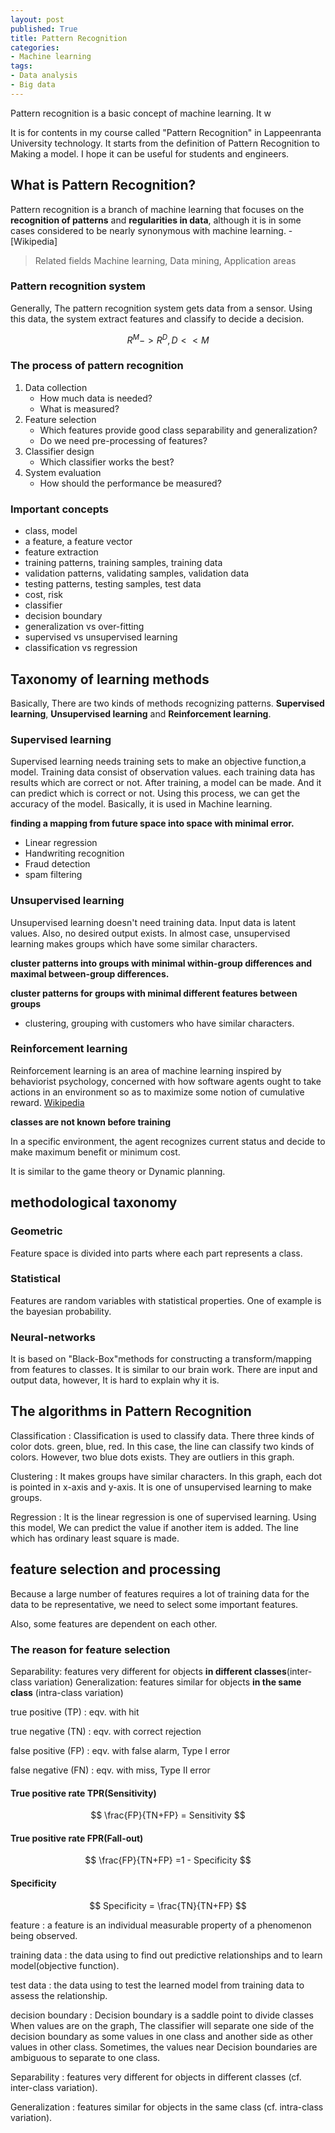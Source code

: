 ```yaml
---
layout: post
published: True
title: Pattern Recognition
categories:
- Machine learning
tags:
- Data analysis
- Big data
---
```


Pattern recognition is a basic concept of machine learning. It w


It is for  contents in my course called "Pattern Recognition" in Lappeenranta University technology. It starts from the definition of Pattern Recognition to Making a model. I hope it can be useful for students and engineers.



<!--more-->

## What is Pattern Recognition?

Pattern recognition is a branch of machine learning that focuses on the **recognition of patterns** and **regularities in data**, although it is in some cases considered to be nearly synonymous with machine learning. - [Wikipedia]

>Related fields Machine learning, Data mining, Application areas

### Pattern recognition system
Generally, The pattern recognition system gets data from a sensor.
Using this data, the system extract features and classify to decide a decision.

$$
R^M -> R^D, D<<M
$$

### The process of pattern recognition

1. Data collection
    - How much data is needed?
    - What is measured?
2. Feature selection
    - Which features provide good class separability and generalization?
    - Do we need pre-processing of features?
3. Classifier design
    - Which classifier works the best?
4. System evaluation
    - How should the performance be measured?

### Important concepts
- class, model
- a feature, a feature vector
- feature extraction
- training patterns, training samples, training data
- validation patterns, validating samples, validation data
- testing patterns, testing samples, test data
- cost, risk
- classifier
- decision boundary
- generalization vs over-fitting
- supervised vs unsupervised learning
- classification vs regression

## Taxonomy of learning methods
Basically, There are two kinds of methods recognizing patterns. **Supervised learning**,  **Unsupervised learning** and **Reinforcement learning**.

### Supervised learning
Supervised learning needs training sets to make an objective function,a model. Training data consist of  observation values. each training data has results which are correct or not. After training, a model can be made. And it can predict which is correct or not. Using this process, we can get the accuracy of the model. Basically, it is used in Machine learning.

**finding a mapping from future space into space with minimal error.**

- Linear regression
- Handwriting recognition
- Fraud detection
- spam filtering

### Unsupervised learning
Unsupervised learning doesn't need training data. Input data is latent values. Also, no desired output exists. In almost case, unsupervised learning makes groups which have some similar characters.

**cluster patterns into groups with minimal within-group differences and maximal between-group differences.**

**cluster patterns for groups with minimal different features between groups**

- clustering, grouping with customers who have similar characters.

### Reinforcement learning
Reinforcement learning is an area of machine learning inspired by behaviorist psychology, concerned with how software agents ought to take actions in an environment so as to maximize some notion of cumulative reward. [Wikipedia](https://en.wikipedia.org/wiki/Reinforcement_learning)

**classes are not known before training**

In a specific environment,  the agent recognizes current status and decide to make maximum benefit or minimum cost.

It is similar to the game theory or Dynamic planning.


## methodological taxonomy

### Geometric
Feature space is divided into parts where each part represents a class.

### Statistical
Features are random variables with statistical properties.
One of example is the bayesian probability.

### Neural-networks
It is based on "Black-Box"methods for constructing a transform/mapping from features to classes.
It is similar to our brain work. There are input and output data, however, It is hard to explain why it is.



## The algorithms in Pattern Recognition

Classification
: Classification is used to classify data. There three kinds of color dots. green, blue, red. In this case, the line can classify two kinds of colors. However, two blue dots exists. They are outliers in this graph.

Clustering
: It makes groups have similar characters. In this graph, each dot is pointed in x-axis and y-axis. It is one of unsupervised learning to make groups.

Regression
: It is the linear regression is one of supervised learning. Using this model, We can predict the value if another item is added. The line which has ordinary least square is made.


## feature selection and processing

Because a large number of features requires a lot of training data for the data to be representative, we need to select some important features.

Also, some features are dependent on each other.

### The reason for feature selection
Separability: features very different for objects **in different classes**(inter-class variation)
Generalization: features similar for objects **in the same class** (intra-class variation)

true positive (TP)
: eqv. with hit

true negative (TN)
: eqv. with correct rejection

false positive (FP)
: eqv. with false alarm, Type I error

false negative (FN)
: eqv. with miss, Type II error

#### True positive rate TPR(Sensitivity)
$$
\frac{FP}{TN+FP} = Sensitivity
$$

#### True positive rate FPR(Fall-out)
$$
\frac{FP}{TN+FP} =1 -  Specificity
$$

#### Specificity
$$
Specificity = \frac{TN}{TN+FP}
$$


feature
: a feature is an individual measurable property of a phenomenon being observed.

training data
: the data using to find out predictive relationships and to learn model(objective function).

test data
: the data using to test the learned model from training data to assess the relationship.


decision boundary
: Decision boundary is a saddle point to divide classes When values are on the graph, The classifier will separate one side of the decision boundary as some values in one class and another side as other values in other class.
Sometimes, the values near Decision boundaries are ambiguous to separate to one class.

Separability
: features very different for objects in different classes (cf. inter-class variation).

Generalization
: features similar for objects in the same class (cf. intra-class variation).
